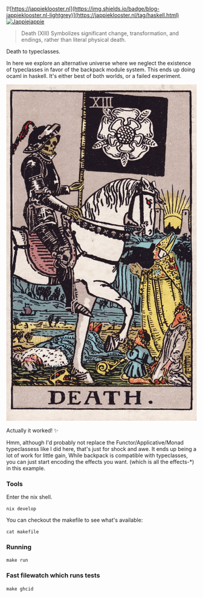 [![https://jappieklooster.nl](https://img.shields.io/badge/blog-jappieklooster.nl-lightgrey)](https://jappieklooster.nl/tag/haskell.html)
[![Jappiejappie](https://img.shields.io/badge/discord-jappiejappie-black?logo=discord)](https://discord.gg/Hp4agqy)

> Death (XIII) Symbolizes significant change, transformation, and endings, rather than literal physical death.

Death to typeclasses.

In here we explore an alternative universe where
we neglect the existence of typeclasses in favor of the backpack module system.
This ends up doing ocaml in haskell.
It's either best of both worlds, 
or a failed experiment.

![Death tarrot card](./death-2.jpg)


Actually it worked! ✨

Hmm, although I'd probably not replace the Functor/Applicative/Monad
typeclassess like I did here,
that's just for shock and awe.
It ends up being a lot of work for little gain,
While backpack is compatible with typeclasses,
you can just start encoding the effects you want. (which is all the effects-*) 
in this example.


### Tools
Enter the nix shell.
```
nix develop
```
You can checkout the makefile to see what's available:
```
cat makefile
```

### Running
```
make run
```

### Fast filewatch which runs tests
```
make ghcid
```
